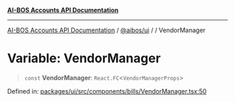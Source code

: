 [**AI-BOS Accounts API Documentation**](../../../README.md)

***

[AI-BOS Accounts API Documentation](../../../README.md) / [@aibos/ui](../README.md) / [](../README.md) / VendorManager

# Variable: VendorManager

> `const` **VendorManager**: `React.FC`\<`VendorManagerProps`\>

Defined in: [packages/ui/src/components/bills/VendorManager.tsx:50](https://github.com/pohlai88/accounts/blob/48103fb36d28b2b9bfb33472b6de2f719773cde9/packages/ui/src/components/bills/VendorManager.tsx#L50)

